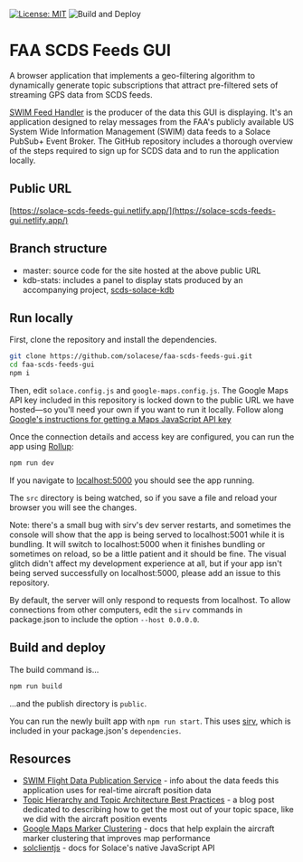 [![License: MIT](https://img.shields.io/badge/License-MIT-yellow.svg)](https://opensource.org/licenses/MIT) ![Build and Deploy](https://github.com/solacese/faa-scds-feeds-gui/workflows/Build%20and%20Deploy/badge.svg)

# FAA SCDS Feeds GUI

A browser application that implements a geo-filtering algorithm to dynamically generate topic subscriptions that attract pre-filtered sets of streaming GPS data from SCDS feeds.

[SWIM Feed Handler](https://github.com/solacese/swim-feed-handler) is the producer of the data this GUI is displaying. It's an application designed to relay messages from the FAA's publicly available US System Wide Information Management (SWIM) data feeds to a Solace PubSub+ Event Broker. The GitHub repository includes a thorough overview of the steps required to sign up for SCDS data and to run the application locally.

## Public URL

[https://solace-scds-feeds-gui.netlify.app/](https://solace-scds-feeds-gui.netlify.app/)

## Branch structure

- master: source code for the site hosted at the above public URL
- kdb-stats: includes a panel to display stats produced by an accompanying project, [scds-solace-kdb](https://github.com/solacese/scds-solace-kdb)

## Run locally

First, clone the repository and install the dependencies.

```bash
git clone https://github.com/solacese/faa-scds-feeds-gui.git
cd faa-scds-feeds-gui
npm i
```

Then, edit `solace.config.js` and `google-maps.config.js`. The Google Maps API key included in this repository is locked down to the public URL we have hosted—so you'll need your own if you want to run it locally. Follow along [Google's instructions for getting a Maps JavaScript API key](https://developers.google.com/maps/documentation/javascript/get-api-key)

Once the connection details and access key are configured, you can run the app using [Rollup](https://rollupjs.org):

```bash
npm run dev
```

If you navigate to [localhost:5000](http://localhost:5000) you should see the app running.

The `src` directory is being watched, so if you save a file and reload your browser you will see the changes.

Note: there's a small bug with sirv's dev server restarts, and sometimes the console will show that the app is being served to localhost:5001 while it is bundling. It will switch to localhost:5000 when it finishes bundling or sometimes on reload, so be a little patient and it should be fine. The visual glitch didn't affect my development experience at all, but if your app isn't being served successfully on localhost:5000, please add an issue to this repository.

By default, the server will only respond to requests from localhost. To allow connections from other computers, edit the `sirv` commands in package.json to include the option `--host 0.0.0.0`.

## Build and deploy

The build command is...

```bash
npm run build
```

...and the publish directory is `public`.

You can run the newly built app with `npm run start`. This uses [sirv](https://github.com/lukeed/sirv), which is included in your package.json's `dependencies`.

## Resources

- [SWIM Flight Data Publication Service](https://www.faa.gov/air_traffic/technology/swim/sfdps/) - info about the data feeds this application uses for real-time aircraft position data
- [Topic Hierarchy and Topic Architecture Best Practices](https://solace.com/blog/topic-hierarchy-best-practices/) - a blog post dedicated to describing how to get the most out of your topic space, like we did with the aircraft position events
- [Google Maps Marker Clustering](https://developers.google.com/maps/documentation/javascript/marker-clustering) - docs that help explain the aircraft marker clustering that improves map performance
- [solclientjs](https://docs.solace.com/API-Developer-Online-Ref-Documentation/nodejs/readme.html) - docs for Solace's native JavaScript API
